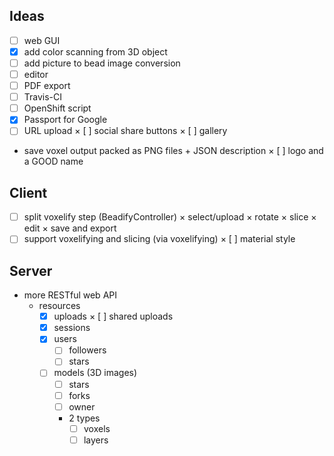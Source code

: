 Ideas
-----
 * [ ] web GUI
 * [x] add color scanning from 3D object
 * [ ] add picture to bead image conversion
 * [ ] editor
 * [ ] PDF export
 * [ ] Travis-CI
 * [ ] OpenShift script
 * [X] Passport for Google
 * [ ] URL upload
 × [ ] social share buttons
 × [ ] gallery
 * save voxel output packed as PNG files + JSON description
 × [ ] logo and a GOOD name

Client
------
 * [ ] split voxelify step (BeadifyController)
   × select/upload
     × rotate
     × slice
     × edit
     × save and export
 * [ ] support voxelifying and slicing (via voxelifying)
 × [ ] material style
 
Server
------
 * more RESTful web API
   * resources
     * [X] uploads
       × [ ] shared uploads
     * [X] sessions
     * [X] users
       * [ ] followers
       * [ ] stars
     * [ ] models (3D images)
       * [ ] stars
       * [ ] forks
       * [ ] owner
       * 2 types
         * [ ] voxels
         * [ ] layers
